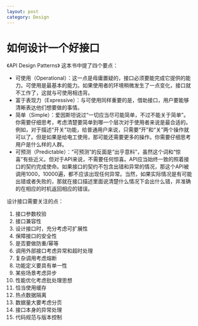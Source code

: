 ```yaml
---
layout: post
category: Design
---
```


# 如何设计一个好接口
《API Design Patterns》 这本书中提了四个要点：

- 可使用（Operational）：这一点是毋庸置疑的，接口必须要能完成它提供的能力。可使用是最基本的能力。如果使用者的环境稍微发生了一点变化，接口就不工作了，这就与可使用相违背。
- 富于表现力（Expressive）：与可使用同样重要的是，借助接口，用户要能够清晰表达他们想要做的事情。
- 简单（Simple）：爱因斯坦说过“一切应当尽可能简单，不过不能关于简单”。你需要仔细思考，考虑清楚要简单到哪一个层次对于使用者来说是最合适的。例如，对于描述“开关”功能，给普通用户来说，只需要“开”和“关”两个操作就可以了。但是如果是给电工使用，那可能还需要更多的操作。你需要仔细思考用户是什么样的人群。
- 可预测（Predictable）：“可预测”的反面是“出乎意料”，虽然这个词和“惊喜”有些近义。但对于API来说，不需要任何惊喜。API应当始终一致的照着接口的契约完成使命。如果接口的契约不包含出错和异常的情况，那这个API被调用1000，10000遍，都不应该出现任何异常。当然，如果实际情况是有可能出错或者失败的，那就在接口描述里面说清楚什么情况下会出什么错，并准确的在相应的时机返回相应的错误。

设计接口需要关注的点：
1. 接口参数校验
2. 接口兼容性
3. 设计接口时，充分考虑可扩展性
4. 保障接口的安全性
5. 是否要做防重/幂等
6. 调用外部接口考虑异常和超时处理
7. 复杂调用考虑熔断
8. 功能定义要具有单一性
9. 某些场景考虑异步
10. 性能优化考虑批处理思想
11. 恰当使用缓存
12. 热点数据隔离
13. 数据量大要考虑分页
14. 接口本身的异常处理
15. 代码规范与版本控制 